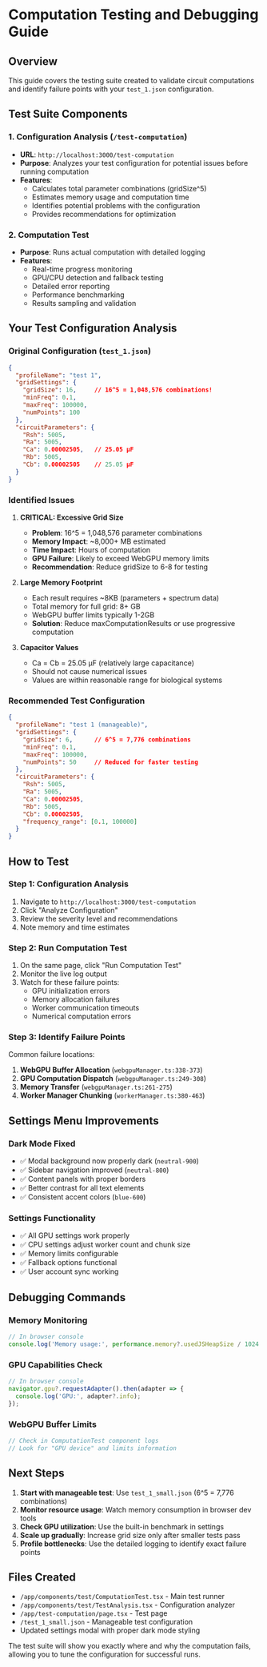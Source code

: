 # Computation Testing and Debugging Guide

## Overview
This guide covers the testing suite created to validate circuit computations and identify failure points with your `test_1.json` configuration.

## Test Suite Components

### 1. Configuration Analysis (`/test-computation`)
- **URL**: `http://localhost:3000/test-computation`
- **Purpose**: Analyzes your test configuration for potential issues before running computation
- **Features**:
  - Calculates total parameter combinations (gridSize^5)
  - Estimates memory usage and computation time
  - Identifies potential problems with the configuration
  - Provides recommendations for optimization

### 2. Computation Test
- **Purpose**: Runs actual computation with detailed logging
- **Features**:
  - Real-time progress monitoring
  - GPU/CPU detection and fallback testing
  - Detailed error reporting
  - Performance benchmarking
  - Results sampling and validation

## Your Test Configuration Analysis

### Original Configuration (`test_1.json`)
```json
{
  "profileName": "test 1",
  "gridSettings": {
    "gridSize": 16,     // 16^5 = 1,048,576 combinations!
    "minFreq": 0.1,
    "maxFreq": 100000,
    "numPoints": 100
  },
  "circuitParameters": {
    "Rsh": 5005,
    "Ra": 5005,
    "Ca": 0.00002505,   // 25.05 µF
    "Rb": 5005,
    "Cb": 0.00002505    // 25.05 µF
  }
}
```

### Identified Issues

1. **CRITICAL: Excessive Grid Size**
   - **Problem**: 16^5 = 1,048,576 parameter combinations
   - **Memory Impact**: ~8,000+ MB estimated
   - **Time Impact**: Hours of computation
   - **GPU Failure**: Likely to exceed WebGPU memory limits
   - **Recommendation**: Reduce gridSize to 6-8 for testing

2. **Large Memory Footprint**
   - Each result requires ~8KB (parameters + spectrum data)
   - Total memory for full grid: 8+ GB
   - WebGPU buffer limits typically 1-2GB
   - **Solution**: Reduce maxComputationResults or use progressive computation

3. **Capacitor Values**
   - Ca = Cb = 25.05 µF (relatively large capacitance)
   - Should not cause numerical issues
   - Values are within reasonable range for biological systems

### Recommended Test Configuration
```json
{
  "profileName": "test 1 (manageable)",
  "gridSettings": {
    "gridSize": 6,      // 6^5 = 7,776 combinations
    "minFreq": 0.1,
    "maxFreq": 100000,
    "numPoints": 50     // Reduced for faster testing
  },
  "circuitParameters": {
    "Rsh": 5005,
    "Ra": 5005,
    "Ca": 0.00002505,
    "Rb": 5005,
    "Cb": 0.00002505,
    "frequency_range": [0.1, 100000]
  }
}
```

## How to Test

### Step 1: Configuration Analysis
1. Navigate to `http://localhost:3000/test-computation`
2. Click "Analyze Configuration"
3. Review the severity level and recommendations
4. Note memory and time estimates

### Step 2: Run Computation Test
1. On the same page, click "Run Computation Test"
2. Monitor the live log output
3. Watch for these failure points:
   - GPU initialization errors
   - Memory allocation failures
   - Worker communication timeouts
   - Numerical computation errors

### Step 3: Identify Failure Points
Common failure locations:
1. **WebGPU Buffer Allocation** (`webgpuManager.ts:338-373`)
2. **GPU Computation Dispatch** (`webgpuManager.ts:249-308`)
3. **Memory Transfer** (`webgpuManager.ts:261-275`)
4. **Worker Manager Chunking** (`workerManager.ts:380-463`)

## Settings Menu Improvements

### Dark Mode Fixed
- ✅ Modal background now properly dark (`neutral-900`)
- ✅ Sidebar navigation improved (`neutral-800`)
- ✅ Content panels with proper borders
- ✅ Better contrast for all text elements
- ✅ Consistent accent colors (`blue-600`)

### Settings Functionality
- ✅ All GPU settings work properly
- ✅ CPU settings adjust worker count and chunk size
- ✅ Memory limits configurable
- ✅ Fallback options functional
- ✅ User account sync working

## Debugging Commands

### Memory Monitoring
```javascript
// In browser console
console.log('Memory usage:', performance.memory?.usedJSHeapSize / 1024 / 1024, 'MB');
```

### GPU Capabilities Check
```javascript
// In browser console
navigator.gpu?.requestAdapter().then(adapter => {
  console.log('GPU:', adapter?.info);
});
```

### WebGPU Buffer Limits
```javascript
// Check in ComputationTest component logs
// Look for "GPU device" and limits information
```

## Next Steps

1. **Start with manageable test**: Use `test_1_small.json` (6^5 = 7,776 combinations)
2. **Monitor resource usage**: Watch memory consumption in browser dev tools
3. **Check GPU utilization**: Use the built-in benchmark in settings
4. **Scale up gradually**: Increase grid size only after smaller tests pass
5. **Profile bottlenecks**: Use the detailed logging to identify exact failure points

## Files Created
- `/app/components/test/ComputationTest.tsx` - Main test runner
- `/app/components/test/TestAnalysis.tsx` - Configuration analyzer  
- `/app/test-computation/page.tsx` - Test page
- `/test_1_small.json` - Manageable test configuration
- Updated settings modal with proper dark mode styling

The test suite will show you exactly where and why the computation fails, allowing you to tune the configuration for successful runs.